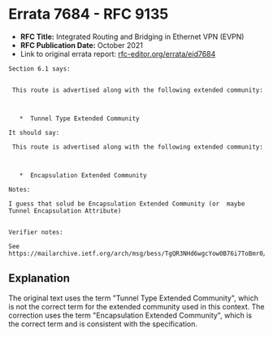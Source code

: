 # Errata 7684 - RFC 9135

- **RFC Title:** Integrated Routing and Bridging in Ethernet VPN (EVPN)
- **RFC Publication Date:** October 2021
- Link to original errata report: [rfc-editor.org/errata/eid7684](https://www.rfc-editor.org/errata/eid7684)

```
Section 6.1 says:


 This route is advertised along with the following extended community:

   *  Tunnel Type Extended Community

It should say:

 This route is advertised along with the following extended community:

   *  Encapsulation Extended Community

Notes:

I guess that solud be Encapsulation Extended Community (or  maybe Tunnel Encapsulation Attribute)

Verifier notes:
See https://mailarchive.ietf.org/arch/msg/bess/TgQR3NHd6wgcYow0B76i7ToBmr0/
```

## Explanation

The original text uses the term "Tunnel Type Extended Community", which is not the correct term for the extended community used in this context. The correction uses the term "Encapsulation Extended Community", which is the correct term and is consistent with the specification.
